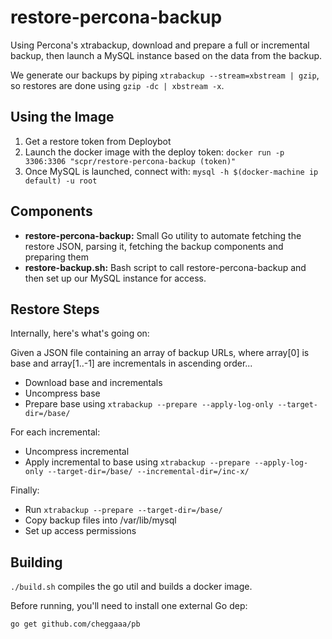 # restore-percona-backup

Using Percona's xtrabackup, download and prepare a full or incremental
backup, then launch a MySQL instance based on the data from the backup.

We generate our backups by piping `xtrabackup --stream=xbstream | gzip`,
so restores are done using `gzip -dc | xbstream -x`.

## Using the Image

1) Get a restore token from Deploybot
2) Launch the docker image with the deploy token: `docker run -p 3306:3306 "scpr/restore-percona-backup (token)"`
3) Once MySQL is launched, connect with: `mysql -h $(docker-machine ip default) -u root`

## Components

* __restore-percona-backup:__ Small Go utility to automate fetching the restore JSON, parsing it, fetching the backup components and preparing them
* __restore-backup.sh:__ Bash script to call restore-percona-backup and then set up our MySQL instance for access.

## Restore Steps

Internally, here's what's going on:

Given a JSON file containing an array of backup URLs, where array[0] is
base and array[1..-1] are incrementals in ascending order...

* Download base and incrementals
* Uncompress base
* Prepare base using `xtrabackup --prepare --apply-log-only --target-dir=/base/`

For each incremental:

* Uncompress incremental
* Apply incremental to base using `xtrabackup --prepare --apply-log-only --target-dir=/base/ --incremental-dir=/inc-x/`

Finally:

* Run `xtrabackup --prepare --target-dir=/base/`
* Copy backup files into /var/lib/mysql
* Set up access permissions

## Building

`./build.sh` compiles the go util and builds a docker image.

Before running, you'll need to install one external Go dep:

`go get github.com/cheggaaa/pb`
